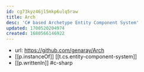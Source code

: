 ```yaml
---
id: cg73kyz46jl5mkp6ulq5raw
title: Arch
desc: 'C# based Archetype Entity Component System'
updated: 1700520204974
created: 1680566146922
---
```


- url: https://github.com/genaray/Arch
- [[p.instanceOf]] [[t.cs.entity-component-system]]
- [[p.writtenIn]] #c-sharp